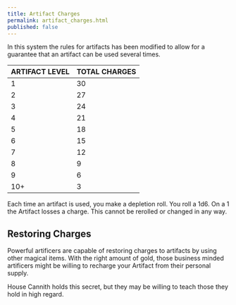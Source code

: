 ```yaml
---
title: Artifact Charges
permalink: artifact_charges.html
published: false
---
```

In this system the rules for artifacts has been modified to allow for a guarantee that an artifact can be used several times. 

ARTIFACT LEVEL|TOTAL CHARGES
---|---
1|30
2|27
3|24
4|21
5|18
6|15
7|12
8|9
9|6
10+|3

Each time an artifact is used, you make a depletion roll. You roll a 1d6. On a 1 the Artifact losses a charge. This cannot be rerolled or changed in any way.

## Restoring Charges
Powerful artificers are capable of restoring charges to artifacts by using other magical items. With the right amount of gold, those business minded artificers might be willing to recharge your Artifact from their personal supply.

House Cannith holds this secret, but they may be willing to teach those they hold in high regard.
